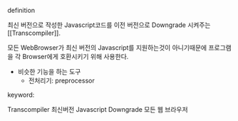 
definition

최신 버전으로 작성한 Javascript코드를 
이전 버전으로 Downgrade 시켜주는 [[Transcompiler]].

모든 WebBrowser가 최신 버전의 Javascript를 지원하는것이 아니기때문에 프로그램을 각 Browser에게 호환시키기 위해 사용한다.

+ 비슷한 기능을 하는 도구
	+ 전처리기: preprocessor
	
   
keyword:

Transcompiler
최신버전 Javascript
Downgrade
모든 웹 브라우저
